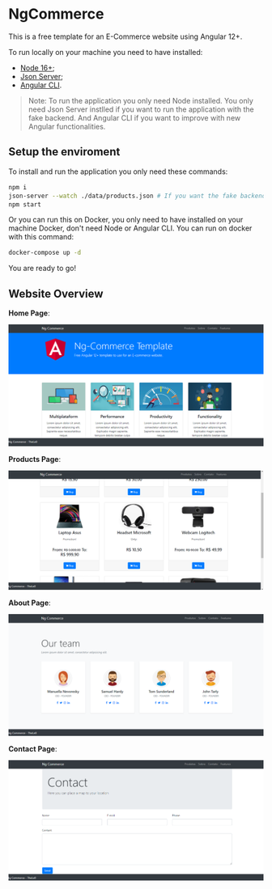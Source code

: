 # NgCommerce

This is a free template for an E-Commerce website using Angular 12+.

To run locally on your machine you need to have installed:

* [Node 16+](https://nodejs.org/en/);
* [Json Server](https://www.npmjs.com/package/json-server);
* [Angular CLI](https://www.npmjs.com/package/@angular/cli).

>Note: To run the application you only need Node installed. You only need Json Server instlled
> if you want to run the application with the fake backend. And Angular CLI if you want to improve
> with new Angular functionalities.

## Setup the enviroment

To install and run the application you only need these commands:

```sh
npm i
json-server --watch ./data/products.json # If you want the fake backend, otherwise you can skip this step
npm start
```
Or you can run this on Docker, you only need to have installed on your machine Docker, don't need Node or Angular CLI. 
You can run on docker with this command:

```sh
docker-compose up -d
```

You are ready to go!

## Website Overview

<b>Home Page</b>:

<img src="./images/home.png" />

<b>Products Page</b>:

<img src="./images/products.png" />

<b>About Page</b>:

<img src="./images/about.png" />

<b>Contact Page</b>:

<img src="./images/contact.png" />
